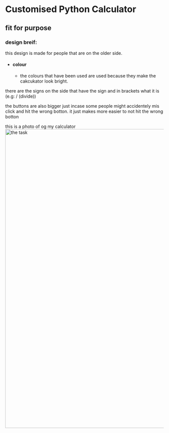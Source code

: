 # Customised Python Calculator
## fit for purpose

### design breif:
this design is made for people that are on the older side.
* #### colour
  * the colours that have been used are used because they make the cakcukator look bright.
 
there are the signs on the side that have the sign and in brackets what it is
(e.g: / (divide))

the buttons are also bigger just incase some people might accidentely mis click and hit the wrong botton. it just makes more easier to not 
hit the wrong botton


this is a photo of og my calculator
<a href="task"><image src="" title="the task" width=950>


